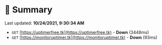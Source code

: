 # 📖 Summary
Last updated: **10/24/2021, 9:30:34 AM**

- `GET` [https://uptimerfree.tk](https://uptimerfree.tk) - **Down** (3448ms)
- `GET` [https://monitoruptimer.tk](https://monitoruptimer.tk) - **Down** (93ms)
